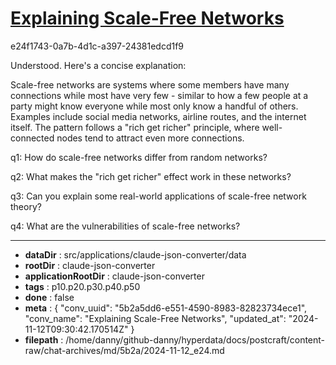 # [Explaining Scale-Free Networks](https://claude.ai/chat/5b2a5dd6-e551-4590-8983-82823734ece1)

e24f1743-0a7b-4d1c-a397-24381edcd1f9

 Understood. Here's a concise explanation:

Scale-free networks are systems where some members have many connections while most have very few - similar to how a few people at a party might know everyone while most only know a handful of others. Examples include social media networks, airline routes, and the internet itself. The pattern follows a "rich get richer" principle, where well-connected nodes tend to attract even more connections.

q1: How do scale-free networks differ from random networks?

q2: What makes the "rich get richer" effect work in these networks?

q3: Can you explain some real-world applications of scale-free network theory?

q4: What are the vulnerabilities of scale-free networks?

---

* **dataDir** : src/applications/claude-json-converter/data
* **rootDir** : claude-json-converter
* **applicationRootDir** : claude-json-converter
* **tags** : p10.p20.p30.p40.p50
* **done** : false
* **meta** : {
  "conv_uuid": "5b2a5dd6-e551-4590-8983-82823734ece1",
  "conv_name": "Explaining Scale-Free Networks",
  "updated_at": "2024-11-12T09:30:42.170514Z"
}
* **filepath** : /home/danny/github-danny/hyperdata/docs/postcraft/content-raw/chat-archives/md/5b2a/2024-11-12_e24.md